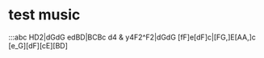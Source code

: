 ---
---

# test music
:::abc
HD2|dGdG edBD|BCBc d4 & y4F2^F2|dGdG [fF]e[dF]c|[FG,]E[AA,]c [e_G][dF][cE][BD]